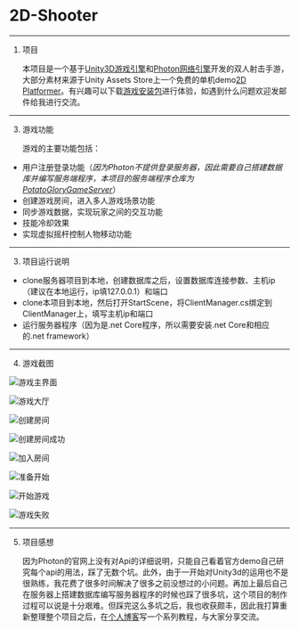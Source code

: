 # 2D-Shooter

---
1. 项目

    本项目是一个基于[Unity3D游戏引擎](https://unity3d.com/cn/)和[Photon网络引擎](https://www.photonengine.com/zh-CN/Photon)开发的双人射击手游，大部分素材来源于Unity Assets Store上一个免费的单机demo[2D Platformer](https://assetstore.unity.com/packages/essentials/tutorial-projects/2d-platformer-11228)。有兴趣可以下载[游戏安装包](http://download-1253364479.cosgz.myqcloud.com/PotatoGlory.apk)进行体验，如遇到什么问题欢迎发邮件给我进行交流。

---


3. 游戏功能

    游戏的主要功能包括：
* 用户注册登录功能（*因为Photon不提供登录服务器，因此需要自己搭建数据库并编写服务端程序，本项目的服务端程序仓库为[PotatoGloryGameServer](https://github.com/AsanCai/PotatoGloryGameServer)*）
* 创建游戏房间，进入多人游戏场景功能
* 同步游戏数据，实现玩家之间的交互功能
* 技能冷却效果
* 实现虚拟摇杆控制人物移动功能

---

3. 项目运行说明

* clone服务器项目到本地，创建数据库之后，设置数据库连接参数、主机ip（建议在本地运行，ip填127.0.0.1）和端口
* clone本项目到本地，然后打开StartScene，将ClientManager.cs绑定到ClientManager上，填写主机ip和端口
* 运行服务器程序（因为是.net Core程序，所以需要安装.net Core和相应的.net framework）


---

4. 游戏截图

![游戏主界面](https://github.com/AsanCai/2D-Shooter/raw/android/Images/img1.png)

![游戏大厅](https://github.com/AsanCai/2D-Shooter/raw/android/Images/img2.png)

![创建房间](https://github.com/AsanCai/2D-Shooter/raw/android/Images/img3.png)

![创建房间成功](https://github.com/AsanCai/2D-Shooter/raw/android/Images/img4.png)

![加入房间](https://github.com/AsanCai/2D-Shooter/raw/android/Images/img5.png)

![准备开始](https://github.com/AsanCai/2D-Shooter/raw/android/Images/img6.png)

![开始游戏](https://github.com/AsanCai/2D-Shooter/raw/android/Images/img7.png)

![游戏失败](https://github.com/AsanCai/2D-Shooter/raw/android/Images/img8.png)

---

5. 项目感想

    因为Photon的官网上没有对Api的详细说明，只能自己看着官方demo自己研究每个api的用法，踩了无数个坑。此外，由于一开始对Unity3d的运用也不是很熟练，我花费了很多时间解决了很多之前没想过的小问题。再加上最后自己在服务器上搭建数据库编写服务器程序的时候也踩了很多坑，这个项目的制作过程可以说是十分艰难。但踩完这么多坑之后，我也收获颇丰，因此我打算重新整理整个项目之后，在[个人博客](asancai.github.io)写一个系列教程，与大家分享交流。

